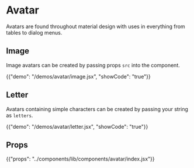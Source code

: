 # Avatar

Avatars are found throughout material design with uses in everything from tables to dialog menus.

## Image

Image avatars can be created by passing props `src` into the component.

{{"demo": "/demos/avatar/image.jsx", "showCode": "true"}}

## Letter

Avatars containing simple characters can be created by passing your string as `letters`.

{{"demo": "/demos/avatar/letter.jsx", "showCode": "true"}}

## Props

{{"props": "../components/lib/components/avatar/index.jsx"}}